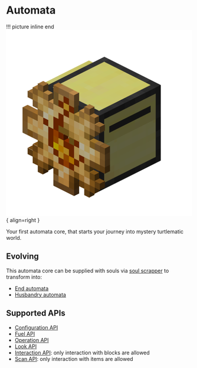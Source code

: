 # Automata

!!! picture inline end
    ![Header](./../../images/automata_turtle.png){ align=right }

Your first automata core, that starts your journey into mystery turtlematic world.

## Evolving

This automata core can be supplied with souls via [soul scrapper](../miscellaneous/soul_scrapper.md) to transform into:

- [End automata](./end.md)
- [Husbandry automata](./husbandry.md)

## Supported APIs

- [Configuration API](../api/configuration.md)
- [Fuel API](../api/fuel.md)
- [Operation API](../api/operation.md)
- [Look API](../api/look.md)
- [Interaction API](../api/interaction.md): only interaction with blocks are allowed
- [Scan API](../api/scan.md): only interaction with items are allowed
